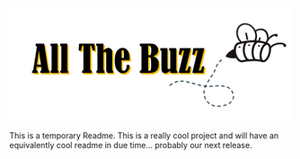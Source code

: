 ![header](https://github.com/RS-Blayten-Jones/Team-White/blob/main/static/header.png)

This is a temporary Readme. This is a really cool project and will have an equivalently cool readme in due time... probably our next release.
